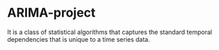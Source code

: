 # ARIMA-project
It is a class of statistical algorithms that captures the standard temporal dependencies that is unique to a time series data.
